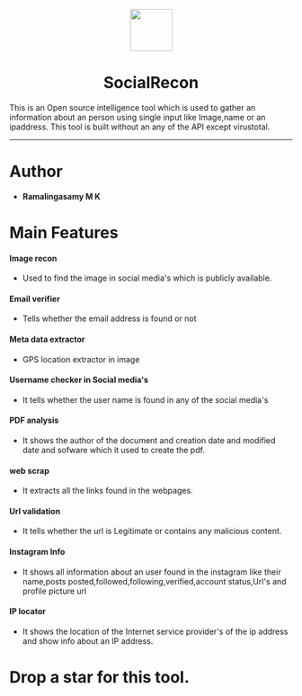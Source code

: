 <p align="center">
  <img width="75" height="75" src="https://github.com/Ramalingasamy012/SocialRecon/blob/main/SOCIAL%20RECON(2).png">
</p>

<h1 align="center">SocialRecon</h1>

This is an Open source intelligence tool which is used to gather an information about an person using single input like Image,name or an ipaddress.
This tool is built without an any of the API except virustotal.
<hr>

# Author

 - <b>Ramalingasamy M K</b> 
  
# Main Features

<h4> Image recon </h4>

- Used to find the image in social media's which is publicly available.

<h4> Email verifier </h4>

- Tells whether the email address is found or not

<h4> Meta data extractor </h4>

- GPS location extractor in image

<h4> Username checker in Social media's </h4>

- It tells whether the user name is found in any of the social media's

<h4> PDF analysis </h4>

- It shows the author of the document and creation date and modified date and sofware which it used to create the pdf.

<h4> web scrap </h4>

- It extracts all the links found in the webpages.

<h4> Url validation </h4>

- It tells whether the url is Legitimate or contains any malicious content.

<h4> Instagram Info </h4>

- It shows all information about an user found in the instagram like their name,posts posted,followed,following,verified,account status,Url's and profile picture url 

<h4> IP locator </h4>

- It shows the location of the Internet service provider's of the ip address and show info about an IP address.

# Drop a star for this tool.
